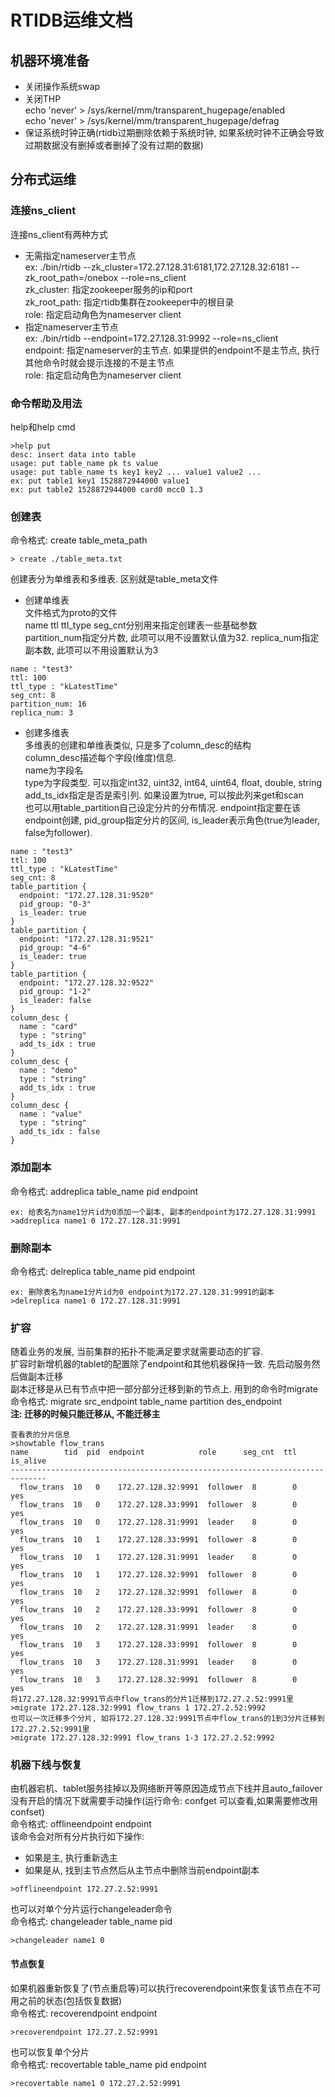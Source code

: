 # RTIDB运维文档

## 机器环境准备

* 关闭操作系统swap
* 关闭THP  
  echo 'never' > /sys/kernel/mm/transparent_hugepage/enabled  
  echo 'never' > /sys/kernel/mm/transparent_hugepage/defrag  
* 保证系统时钟正确(rtidb过期删除依赖于系统时钟, 如果系统时钟不正确会导致过期数据没有删掉或者删掉了没有过期的数据)  

## 分布式运维

### 连接ns_client
连接ns_client有两种方式
* 无需指定nameserver主节点  
  ex: ./bin/rtidb --zk_cluster=172.27.128.31:6181,172.27.128.32:6181 --zk_root_path=/onebox --role=ns_client  
  zk_cluster: 指定zookeeper服务的ip和port  
  zk_root_path: 指定rtidb集群在zookeeper中的根目录  
  role: 指定启动角色为nameserver client
* 指定nameserver主节点  
  ex: ./bin/rtidb --endpoint=172.27.128.31:9992 --role=ns_client  
  endpoint: 指定nameserver的主节点. 如果提供的endpoint不是主节点, 执行其他命令时就会提示连接的不是主节点  
  role: 指定启动角色为nameserver client

### 命令帮助及用法  
help和help cmd  
```
>help put
desc: insert data into table
usage: put table_name pk ts value
usage: put table_name ts key1 key2 ... value1 value2 ...
ex: put table1 key1 1528872944000 value1
ex: put table2 1528872944000 card0 mcc0 1.3
```

### 创建表
命令格式: create table_meta_path  
```
> create ./table_meta.txt
```
创建表分为单维表和多维表. 区别就是table_meta文件
* 创建单维表  
文件格式为proto的文件  
name ttl ttl_type seg_cnt分别用来指定创建表一些基础参数  
partition_num指定分片数, 此项可以用不设置默认值为32. replica_num指定副本数, 此项可以不用设置默认为3   
```
name : "test3"
ttl: 100
ttl_type : "kLatestTime"
seg_cnt: 8
partition_num: 16
replica_num: 3
```

* 创建多维表  
多维表的创建和单维表类似, 只是多了column_desc的结构  
column_desc描述每个字段(维度)信息.   
name为字段名  
type为字段类型. 可以指定int32, uint32, int64, uint64, float, double, string  
add_ts_idx指定是否是索引列. 如果设置为true, 可以按此列来get和scan  
也可以用table_partition自己设定分片的分布情况. endpoint指定要在该endpoint创建, pid_group指定分片的区间, is_leader表示角色(true为leader, false为follower).  
```
name : "test3"
ttl: 100
ttl_type : "kLatestTime"
seg_cnt: 8
table_partition {
  endpoint: "172.27.128.31:9520"
  pid_group: "0-3"
  is_leader: true
}
table_partition {
  endpoint: "172.27.128.31:9521"
  pid_group: "4-6"
  is_leader: true
}
table_partition {
  endpoint: "172.27.128.32:9522"
  pid_group: "1-2"
  is_leader: false
}
column_desc {
  name : "card"
  type : "string"
  add_ts_idx : true
}
column_desc {
  name : "demo"
  type : "string"
  add_ts_idx : true
}
column_desc {
  name : "value"
  type : "string"
  add_ts_idx : false
}

```

### 添加副本
命令格式: addreplica table_name pid endpoint  
```
ex: 给表名为name1分片id为0添加一个副本, 副本的endpoint为172.27.128.31:9991
>addreplica name1 0 172.27.128.31:9991
```

### 删除副本
命令格式: delreplica table_name pid endpoint  
```
ex: 删除表名为name1分片id为0 endpoint为172.27.128.31:9991的副本
>delreplica name1 0 172.27.128.31:9991
```

### 扩容
随着业务的发展, 当前集群的拓扑不能满足要求就需要动态的扩容.  
扩容时新增机器的tablet的配置除了endpoint和其他机器保持一致. 先启动服务然后做副本迁移  
副本迁移是从已有节点中把一部分部分迁移到新的节点上. 用到的命令时migrate  
命令格式: migrate src_endpoint table_name partition des_endpoint  
**注: 迁移的时候只能迁移从, 不能迁移主** 
```
查看表的分片信息
>showtable flow_trans
name        tid  pid  endpoint            role      seg_cnt  ttl  is_alive
------------------------------------------------------------------------------
  flow_trans  10   0    172.27.128.32:9991  follower  8        0    yes
  flow_trans  10   0    172.27.128.33:9991  follower  8        0    yes
  flow_trans  10   0    172.27.128.31:9991  leader    8        0    yes
  flow_trans  10   1    172.27.128.33:9991  follower  8        0    yes
  flow_trans  10   1    172.27.128.31:9991  leader    8        0    yes
  flow_trans  10   1    172.27.128.32:9991  follower  8        0    yes
  flow_trans  10   2    172.27.128.32:9991  follower  8        0    yes
  flow_trans  10   2    172.27.128.33:9991  follower  8        0    yes
  flow_trans  10   2    172.27.128.31:9991  leader    8        0    yes
  flow_trans  10   3    172.27.128.33:9991  follower  8        0    yes
  flow_trans  10   3    172.27.128.31:9991  leader    8        0    yes
  flow_trans  10   3    172.27.128.32:9991  follower  8        0    yes
将172.27.128.32:9991节点中flow_trans的分片1迁移到172.27.2.52:9991里
>migrate 172.27.128.32:9991 flow_trans 1 172.27.2.52:9992
也可以一次迁移多个分片, 如将172.27.128.32:9991节点中flow_trans的1到3分片迁移到172.27.2.52:9991里
>migrate 172.27.128.32:9991 flow_trans 1-3 172.27.2.52:9992
```

### 机器下线与恢复
由机器宕机、tablet服务挂掉以及网络断开等原因造成节点下线并且auto_failover没有开启的情况下就需要手动操作(运行命令: confget 可以查看,如果需要修改用confset)  
命令格式: offlineendpoint endpoint  
该命令会对所有分片执行如下操作:
* 如果是主, 执行重新选主
* 如果是从, 找到主节点然后从主节点中删除当前endpoint副本
```
>offlineendpoint 172.27.2.52:9991
```
也可以对单个分片运行changeleader命令  
命令格式: changeleader table_name pid
```
>changeleader name1 0
```

#### 节点恢复
如果机器重新恢复了(节点重启等)可以执行recoverendpoint来恢复该节点在不可用之前的状态(包括恢复数据)  
命令格式: recoverendpoint endpoint  
```
>recoverendpoint 172.27.2.52:9991
```
也可以恢复单个分片  
命令格式: recovertable table_name pid endpoint
```
>recovertable name1 0 172.27.2.52:9991
```
